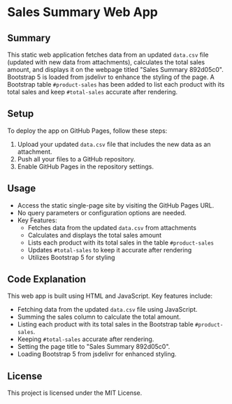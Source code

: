 # Sales Summary Web App

## Summary
This static web application fetches data from an updated `data.csv` file (updated with new data from attachments), calculates the total sales amount, and displays it on the webpage titled "Sales Summary 892d05c0". Bootstrap 5 is loaded from jsdelivr to enhance the styling of the page. A Bootstrap table `#product-sales` has been added to list each product with its total sales and keep `#total-sales` accurate after rendering.

## Setup
To deploy the app on GitHub Pages, follow these steps:
1. Upload your updated `data.csv` file that includes the new data as an attachment.
2. Push all your files to a GitHub repository.
3. Enable GitHub Pages in the repository settings.

## Usage
- Access the static single-page site by visiting the GitHub Pages URL.
- No query parameters or configuration options are needed.
- Key Features:
  - Fetches data from the updated `data.csv` from attachments
  - Calculates and displays the total sales amount
  - Lists each product with its total sales in the table `#product-sales`
  - Updates `#total-sales` to keep it accurate after rendering
  - Utilizes Bootstrap 5 for styling

## Code Explanation
This web app is built using HTML and JavaScript. Key features include:
- Fetching data from the updated `data.csv` file using JavaScript.
- Summing the sales column to calculate the total amount.
- Listing each product with its total sales in the Bootstrap table `#product-sales`.
- Keeping `#total-sales` accurate after rendering.
- Setting the page title to "Sales Summary 892d05c0".
- Loading Bootstrap 5 from jsdelivr for enhanced styling.

## License
This project is licensed under the MIT License.